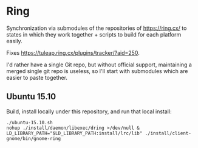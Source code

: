 # Ring

Synchronization via submodules of the repositories of <https://ring.cx/> to states in which they work together + scripts to build for each platform easily.

Fixes <https://tuleap.ring.cx/plugins/tracker/?aid=250>.

I'd rather have a single Git repo, but without official support, maintaining a merged single git repo is useless, so I'll start with submodules which are easier to paste together.

## Ubuntu 15.10

Build, install locally under this repository, and run that local install:

    ./ubuntu-15.10.sh
    nohup ./install/daemon/libexec/dring >/dev/null &
    LD_LIBRARY_PATH="$LD_LIBRARY_PATH:install/lrc/lib" ./install/client-gnome/bin/gnome-ring
